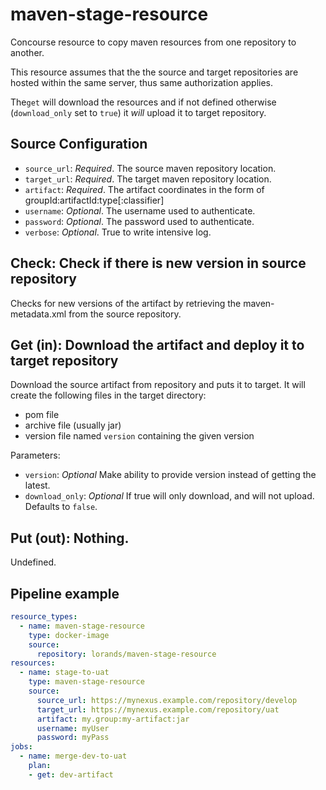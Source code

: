 # maven-stage-resource

Concourse resource to copy maven resources from one repository to another.

This resource assumes that the the source and target repositories are
hosted within the same server, thus same authorization applies. 

The`get` will download the resources and if not defined 
otherwise (`download_only` set to `true`) 
it *will* upload it to target repository.  

## Source Configuration

* `source_url`: *Required*. The source maven repository location.
* `target_url`: *Required*. The target maven repository location.
* `artifact`: *Required*. The artifact coordinates in the form of groupId:artifactId:type\[:classifier\]
* `username`: *Optional*. The username used to authenticate.
* `password`: *Optional*. The password used to authenticate.
* `verbose`: *Optional*. True to write intensive log.

## Check: Check if there is new version in source repository

Checks for new versions of the artifact by retrieving the maven-metadata.xml from the source repository.

## Get (in): Download the artifact and deploy it to target repository

Download the source artifact from repository and puts it to target. 
It will create the following files in the target directory:

- pom file
- archive file (usually jar)
- version file named `version` containing the given version

Parameters:

* `version`: *Optional* Make ability to provide version instead of getting the latest.
* `download_only`: *Optional* If true will only download, and will not upload. Defaults to `false`.

## Put (out): Nothing.

Undefined.

## Pipeline example

```yaml
resource_types:
  - name: maven-stage-resource
    type: docker-image
    source:
      repository: lorands/maven-stage-resource
resources:
  - name: stage-to-uat
    type: maven-stage-resource
    source:
      source_url: https://mynexus.example.com/repository/develop
      target_url: https://mynexus.example.com/repository/uat
      artifact: my.group:my-artifact:jar
      username: myUser
      password: myPass
jobs:
  - name: merge-dev-to-uat
    plan:
    - get: dev-artifact
```





